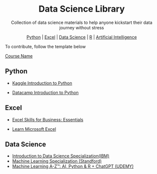 <h1 align="center">
    Data Science Library 
  </a>
</h1>
<p align="center">Collection of data science materials to help anyone kickstart their data journey without stress</p>

<p align="center">
  <a href="#python">Python</a> | <a href="#excel">Excel</a> | <a href="#data-science">Data Science</a> | <a href="#R">R</a> | <a href="#ai">Artificial Intelligence</a>
</p>

To contribute, follow the template below

[Course Name](course_url)

## <a name="python"> </a>Python

- [Kaggle Introduction to Python](https://www.kaggle.com/learn/python)

- [Datacamp Introduction to Python](https://app.datacamp.com/learn/courses/intro-to-python-for-data-science)


## <a name="excel"> </a>Excel

- [Excel Skills for Business: Essentials](https://www.coursera.org/learn/excel-essentials)

- [Learn Microsoft Excel](https://www.coursera.org/learn/excel-essentials)

## <a name="data-science"> </a>Data Science

- [Introduction to Data Science Specialization(IBM)](https://www.coursera.org/specializations/introduction-data-science)
- [Machine Learning Specialization (Standford)](https://www.coursera.org/specializations/machine-learning-introduction)
- [Machine Learning A-Z™: AI, Python & R + ChatGPT (UDEMY)](https://www.udemy.com/course/machinelearning/)
